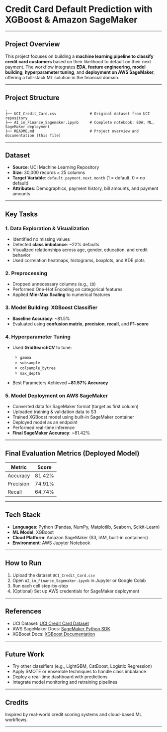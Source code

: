 # Credit Card Default Prediction with XGBoost & Amazon SageMaker

---

## Project Overview

This project focuses on building a **machine learning pipeline to classify credit card customers** based on their likelihood to default on their next payment. The workflow integrates **EDA**, **feature engineering**, **model building**, **hyperparameter tuning**, and **deployment on AWS SageMaker**, offering a full-stack ML solution in the financial domain.

---

## Project Structure

```
.
├── UCI_Credit_Card.csv               # Original dataset from UCI repository
├── AI_in_Finance_Sagemaker.ipynb     # Complete notebook: EDA, ML, SageMaker deployment
├── README.md                         # Project overview and documentation (this file)
```

---

## Dataset

* **Source**: UCI Machine Learning Repository
* **Size**: 30,000 records × 25 columns
* **Target Variable**: `default.payment.next.month` (1 = default, 0 = no default)
* **Attributes**: Demographics, payment history, bill amounts, and payment amounts

---

## Key Tasks

### 1. Data Exploration & Visualization

* Identified no missing values
* Detected **class imbalance**: \~22% defaults
* Visualized relationships across age, gender, education, and credit behavior
* Used correlation heatmaps, histograms, boxplots, and KDE plots

### 2. Preprocessing

* Dropped unnecessary columns (e.g., `ID`)
* Performed One-Hot Encoding on categorical features
* Applied **Min-Max Scaling** to numerical features

### 3. Model Building: XGBoost Classifier

* **Baseline Accuracy**: \~81.5%
* Evaluated using **confusion matrix**, **precision**, **recall**, and **F1-score**

### 4. Hyperparameter Tuning

* Used **GridSearchCV** to tune:

  * `gamma`
  * `subsample`
  * `colsample_bytree`
  * `max_depth`
* Best Parameters Achieved \~**81.57% Accuracy**

### 5. Model Deployment on AWS SageMaker

* Converted data for SageMaker format (target as first column)
* Uploaded training & validation data to S3
* Trained XGBoost model using built-in SageMaker container
* Deployed model as an endpoint
* Performed real-time inference
* **Final SageMaker Accuracy**: \~81.42%

---

## Final Evaluation Metrics (Deployed Model)

| Metric    | Score  |
| --------- | ------ |
| Accuracy  | 81.42% |
| Precision | 74.91% |
| Recall    | 64.74% |

---

## Tech Stack

* **Languages**: Python (Pandas, NumPy, Matplotlib, Seaborn, Scikit-Learn)
* **ML Model**: XGBoost
* **Cloud Platform**: Amazon SageMaker (S3, IAM, built-in containers)
* **Environment**: AWS Jupyter Notebook

---

## How to Run

1. Upload the dataset `UCI_Credit_Card.csv`
2. Open `AI_in_Finance_Sagemaker.ipynb` in Jupyter or Google Colab
3. Run each cell step-by-step
4. (Optional) Set up AWS credentials for SageMaker deployment

---

## References

* UCI Dataset: [UCI Credit Card Dataset](https://archive.ics.uci.edu/ml/datasets/default+of+credit+card+clients)
* AWS SageMaker Docs: [SageMaker Python SDK](https://sagemaker.readthedocs.io/en/stable/index.html)
* XGBoost Docs: [XGBoost Documentation](https://xgboost.readthedocs.io/en/stable/)

---

## Future Work

* Try other classifiers (e.g., LightGBM, CatBoost, Logistic Regression)
* Apply SMOTE or ensemble techniques to handle class imbalance
* Deploy a real-time dashboard with predictions
* Integrate model monitoring and retraining pipelines

---

## Credits

Inspired by real-world credit scoring systems and cloud-based ML workflows.

---
